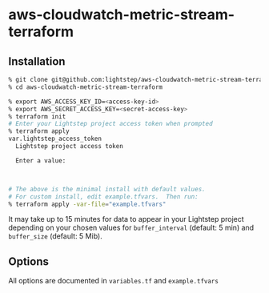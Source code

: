 # aws-cloudwatch-metric-stream-terraform

## Installation

```BASH
% git clone git@github.com:lightstep/aws-cloudwatch-metric-stream-terraform.git
% cd aws-cloudwatch-metric-stream-terraform

% export AWS_ACCESS_KEY_ID=<access-key-id>
% export AWS_SECRET_ACCESS_KEY=<secret-access-key>
% terraform init
# Enter your Lightstep project access token when prompted
% terraform apply
var.lightstep_access_token
  Lightstep project access token

  Enter a value: 



# The above is the minimal install with default values.
# For custom install, edit example.tfvars.  Then run:
% terraform apply -var-file="example.tfvars"
```

It may take up to 15 minutes for data to appear in your Lightstep project depending on your chosen values for `buffer_interval` (default: 5 min) and `buffer_size` (default: 5 Mib).

## Options
All options are documented in `variables.tf` and `example.tfvars`